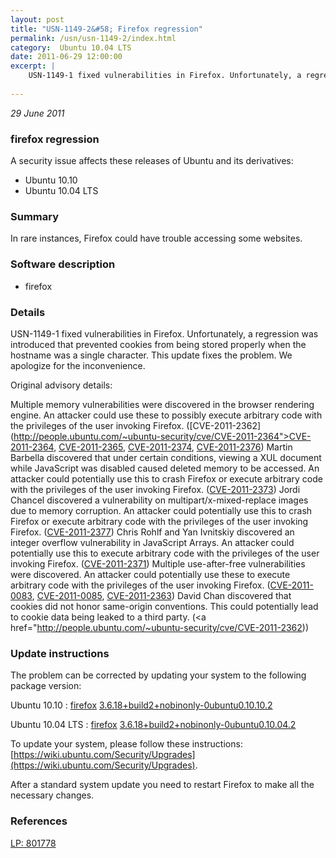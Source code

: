 ```yaml
---
layout: post
title: "USN-1149-2&#58; Firefox regression"
permalink: /usn/usn-1149-2/index.html
category:  Ubuntu 10.04 LTS
date: 2011-06-29 12:00:00
excerpt: |
    USN-1149-1 fixed vulnerabilities in Firefox. Unfortunately, a regression was introduced that prevented cookies from being stored properly when the hostname was a single character. This update fixes the problem. We apologize for the inconvenience.
    
--- 
```

 
 

*29 June 2011*

### firefox regression

A security issue affects these releases of Ubuntu and its derivatives:

* Ubuntu 10.10
* Ubuntu 10.04 LTS

### Summary

In rare instances, Firefox could have trouble accessing some websites. 

### Software description

* firefox 

### Details

USN-1149-1 fixed vulnerabilities in Firefox. Unfortunately, a regression was introduced that prevented cookies from being stored properly when the hostname was a single character. This update fixes the problem. We apologize for the inconvenience.

Original advisory details:

 Multiple memory vulnerabilities were discovered in the browser rendering engine. An attacker could use these to possibly execute arbitrary code with the privileges of the user invoking Firefox. ([CVE-2011-2362](http://people.ubuntu.com/~ubuntu-security/cve/CVE-2011-2364">CVE-2011-2364</a>, <a href="http://people.ubuntu.com/~ubuntu-security/cve/CVE-2011-2365">CVE-2011-2365</a>, <a href="http://people.ubuntu.com/~ubuntu-security/cve/CVE-2011-2374">CVE-2011-2374</a>, <a href="http://people.ubuntu.com/~ubuntu-security/cve/CVE-2011-2376">CVE-2011-2376</a>) Martin Barbella discovered that under certain conditions, viewing a XUL document while JavaScript was disabled caused deleted memory to be accessed. An attacker could potentially use this to crash Firefox or execute arbitrary code with the privileges of the user invoking Firefox. (<a href="http://people.ubuntu.com/~ubuntu-security/cve/CVE-2011-2373">CVE-2011-2373</a>) Jordi Chancel discovered a vulnerability on multipart/x-mixed-replace images due to memory corruption. An attacker could potentially use this to crash Firefox or execute arbitrary code with the privileges of the user invoking Firefox. (<a href="http://people.ubuntu.com/~ubuntu-security/cve/CVE-2011-2377">CVE-2011-2377</a>) Chris Rohlf and Yan Ivnitskiy discovered an integer overflow vulnerability in JavaScript Arrays. An attacker could potentially use this to execute arbitrary code with the privileges of the user invoking Firefox. (<a href="http://people.ubuntu.com/~ubuntu-security/cve/CVE-2011-2371">CVE-2011-2371</a>) Multiple use-after-free vulnerabilities were discovered. An attacker could potentially use these to execute arbitrary code with the privileges of the user invoking Firefox. (<a href="http://people.ubuntu.com/~ubuntu-security/cve/CVE-2011-0083">CVE-2011-0083</a>, <a href="http://people.ubuntu.com/~ubuntu-security/cve/CVE-2011-0085">CVE-2011-0085</a>, <a href="http://people.ubuntu.com/~ubuntu-security/cve/CVE-2011-2363">CVE-2011-2363</a>) David Chan discovered that cookies did not honor same-origin conventions. This could potentially lead to cookie data being leaked to a third party. (<a href="http://people.ubuntu.com/~ubuntu-security/cve/CVE-2011-2362)) 

### Update instructions

The problem can be corrected by updating your system to the following package version:

Ubuntu 10.10
 : [firefox](https://launchpad.net/ubuntu/+source/firefox) <span> [3.6.18+build2+nobinonly-0ubuntu0.10.10.2](https://launchpad.net/ubuntu/+source/firefox/3.6.18+build2+nobinonly-0ubuntu0.10.10.2) </span> 

Ubuntu 10.04 LTS
 : [firefox](https://launchpad.net/ubuntu/+source/firefox) <span> [3.6.18+build2+nobinonly-0ubuntu0.10.04.2](https://launchpad.net/ubuntu/+source/firefox/3.6.18+build2+nobinonly-0ubuntu0.10.04.2) </span> 

To update your system, please follow these instructions: [https://wiki.ubuntu.com/Security/Upgrades](https://wiki.ubuntu.com/Security/Upgrades).

After a standard system update you need to restart Firefox to make all the necessary changes. 

### References

 
 [LP: 801778](https://launchpad.net/bugs/801778)
 

